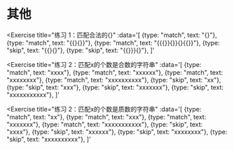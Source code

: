 # 其他

<Exercise 
  title="练习 1：匹配合法的{}"
  :data='[
    {type: "match", text: "{}"},
    {type: "match", text: "{{}{}}"},
    {type: "match", text: "{{{}}{}}{}{{}}"},
    {type: "skip", text: "{{}{}"},
    {type: "skip", text: "{{}}}{}"},
  ]'
>
  <SolutionLink text="^({({({})*})*})*$" />
</Exercise>

<Exercise 
  title="练习 2：匹配x的个数是合数的字符串"
  :data='[
    {type: "match", text: "xxxx"},
    {type: "match", text: "xxxxxx"},
    {type: "match", text: "xxxxxxxx"},
    {type: "match", text: "xxxxxxxxxx"},
    {type: "skip", text: "xx"},
    {type: "skip", text: "xxx"},
    {type: "skip", text: "xxxxxxx"},
    {type: "skip", text: "xxxxxxxxxxx"},
  ]'
>
  <SolutionLink text="^(xx+?)\1+$" />
</Exercise>

<Exercise 
  title="练习 2：匹配x的个数是质数的字符串"
  :data='[
    {type: "match", text: "xx"},
    {type: "match", text: "xxx"},
    {type: "match", text: "xxxxxxx"},
    {type: "match", text: "xxxxxxxxxxx"},
    {type: "skip", text: "xxxx"},
    {type: "skip", text: "xxxxxx"},
    {type: "skip", text: "xxxxxxxx"},
    {type: "skip", text: "xxxxxxxxxx"},
  ]'
>
  <SolutionLink text="^(?!^(xx+?)\1+$)" />
</Exercise>